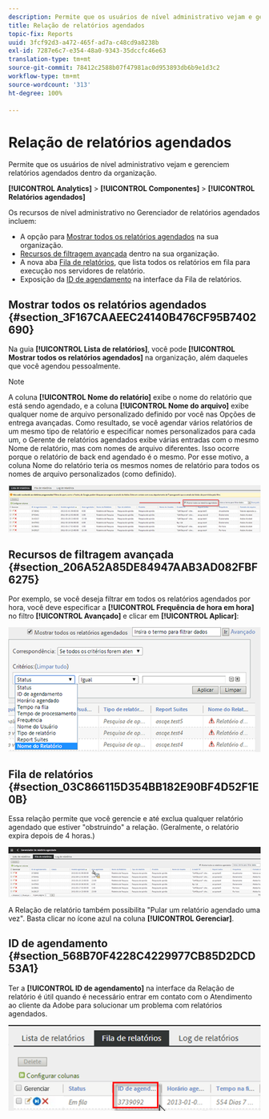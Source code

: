```yaml
---
description: Permite que os usuários de nível administrativo vejam e gerenciem relatórios agendados dentro da organização.
title: Relação de relatórios agendados
topic-fix: Reports
uuid: 3fcf92d3-a472-465f-ad7a-c48cd9a8238b
exl-id: 7287e6c7-e354-48a0-9343-35dccfc46e63
translation-type: tm+mt
source-git-commit: 78412c2588b07f47981ac0d953893db6b9e1d3c2
workflow-type: tm+mt
source-wordcount: '313'
ht-degree: 100%

---
```


# Relação de relatórios agendados

Permite que os usuários de nível administrativo vejam e gerenciem relatórios agendados dentro da organização.

**[!UICONTROL Analytics]** > **[!UICONTROL Componentes]** > **[!UICONTROL Relatórios agendados]**

Os recursos de nível administrativo no Gerenciador de relatórios agendados incluem:

* A opção para [Mostrar todos os relatórios agendados](/help/admin/admin/scheduled-reports-admin.md#section_3F167CAAEEC24140B476CF95B7402690) na sua organização.
* [Recursos de filtragem avançada](/help/admin/admin/scheduled-reports-admin.md#section_206A52A85DE84947AAB3AD082FBF6275) dentro na sua organização.
* A nova aba [Fila de relatórios](/help/admin/admin/scheduled-reports-admin.md#section_03C866115D354BB182E90BF4D52F1E0B), que lista todos os relatórios em fila para execução nos servidores de relatório.
* Exposição da [ID de agendamento](/help/admin/admin/scheduled-reports-admin.md#section_568B70F4228C4229977CB85D2DCD53A1) na interface da Fila de relatórios.

## Mostrar todos os relatórios agendados {#section_3F167CAAEEC24140B476CF95B7402690}

Na guia **[!UICONTROL Lista de relatórios]**, você pode **[!UICONTROL Mostrar todos os relatórios agendados]** na organização, além daqueles que você agendou pessoalmente.

>[!NOTE]
>
>A coluna **[!UICONTROL Nome do relatório]** exibe o nome do relatório que está sendo agendado, e a coluna **[!UICONTROL Nome do arquivo]** exibe qualquer nome de arquivo personalizado definido por você nas Opções de entrega avançadas. Como resultado, se você agendar vários relatórios de um mesmo tipo de relatório e especificar nomes personalizados para cada um, o Gerente de relatórios agendados exibe várias entradas com o mesmo Nome de relatório, mas com nomes de arquivo diferentes. Isso ocorre porque o relatório de back end agendado é o mesmo. Por esse motivo, a coluna Nome do relatório teria os mesmos nomes de relatório para todos os nomes de arquivo personalizados (como definido).

![](assets/show_all_scheduled_reports.png)

## Recursos de filtragem avançada  {#section_206A52A85DE84947AAB3AD082FBF6275}

Por exemplo, se você deseja filtrar em todos os relatórios agendados por hora, você deve especificar a **[!UICONTROL Frequência de hora em hora]** no filtro **[!UICONTROL Avançado]** e clicar em **[!UICONTROL Aplicar]**:

![](assets/advanced_filtering_schedl_reports.png)

## Fila de relatórios {#section_03C866115D354BB182E90BF4D52F1E0B}

Essa relação permite que você gerencie e até exclua qualquer relatório agendado que estiver &quot;obstruindo&quot; a relação. (Geralmente, o relatório expira depois de 4 horas.)

![](assets/scheduled_reports_2.png)

A Relação de relatório também possibilita &quot;Pular um relatório agendado uma vez&quot;. Basta clicar no ícone azul na coluna **[!UICONTROL Gerenciar]**.

## ID de agendamento {#section_568B70F4228C4229977CB85D2DCD53A1}

Ter a **[!UICONTROL ID de agendamento]** na interface da Relação de relatório é útil quando é necessário entrar em contato com o Atendimento ao cliente da Adobe para solucionar um problema com relatórios agendados.

![](assets/schedule_id.png)
